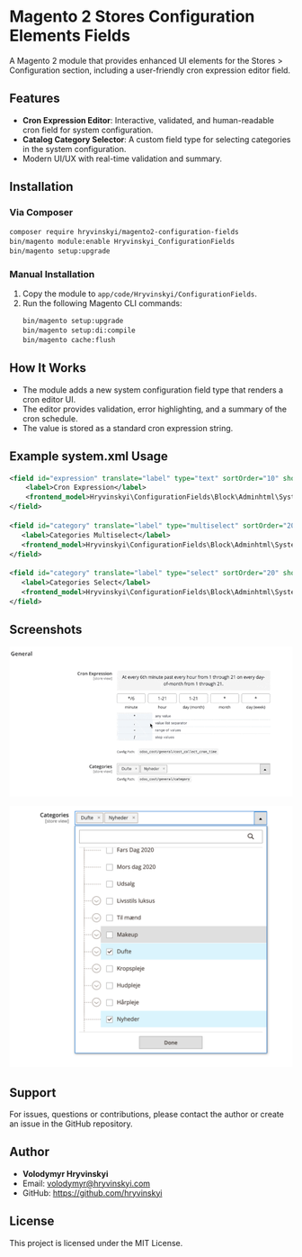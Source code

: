 # Magento 2 Stores Configuration Elements Fields

A Magento 2 module that provides enhanced UI elements for the Stores > Configuration section, including a user-friendly cron expression editor field.

## Features
- **Cron Expression Editor**: Interactive, validated, and human-readable cron field for system configuration.
- **Catalog Category Selector**: A custom field type for selecting categories in the system configuration.
- Modern UI/UX with real-time validation and summary.

## Installation
### Via Composer

```bash
composer require hryvinskyi/magento2-configuration-fields
bin/magento module:enable Hryvinskyi_ConfigurationFields
bin/magento setup:upgrade
```

### Manual Installation
1. Copy the module to `app/code/Hryvinskyi/ConfigurationFields`.
2. Run the following Magento CLI commands:
   ```bash
   bin/magento setup:upgrade
   bin/magento setup:di:compile
   bin/magento cache:flush
   ```
   
## How It Works
- The module adds a new system configuration field type that renders a cron editor UI.
- The editor provides validation, error highlighting, and a summary of the cron schedule.
- The value is stored as a standard cron expression string.

## Example system.xml Usage

```XML
<field id="expression" translate="label" type="text" sortOrder="10" showInDefault="1" showInWebsite="1" showInStore="1">
    <label>Cron Expression</label>
    <frontend_model>Hryvinskyi\ConfigurationFields\Block\Adminhtml\System\Config\Form\Field\CronEditor</frontend_model>
</field>

<field id="category" translate="label" type="multiselect" sortOrder="20" showInDefault="1" showInWebsite="1" showInStore="1">
   <label>Categories Multiselect</label>
   <frontend_model>Hryvinskyi\ConfigurationFields\Block\Adminhtml\System\Config\Form\Field\UiSelect</frontend_model>
</field>

<field id="category" translate="label" type="select" sortOrder="20" showInDefault="1" showInWebsite="1" showInStore="1">
   <label>Categories Select</label>
   <frontend_model>Hryvinskyi\ConfigurationFields\Block\Adminhtml\System\Config\Form\Field\UiSelect</frontend_model>
</field>
```

## Screenshots
![Cron Editor Example](docs/images/cron-editor-example.gif)

![Catalog Categories Example](docs/images/catalog-category-example.png)

## Support

For issues, questions or contributions, please contact the author or create an issue in the GitHub repository.

## Author

- **Volodymyr Hryvinskyi**
- Email: volodymyr@hryvinskyi.com
- GitHub: https://github.com/hryvinskyi

## License

This project is licensed under the MIT License.

